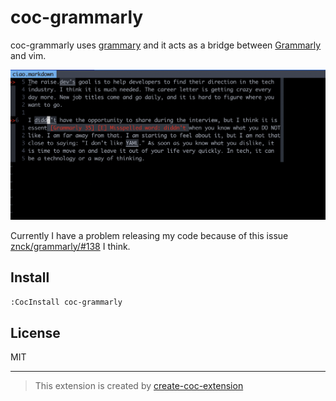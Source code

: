 # coc-grammarly

coc-grammarly uses [grammary](https://github.com/znck/grammarly) and
it acts as a bridge between [Grammarly](https://www.grammarly.com/) and vim.

![](./docs/getting-started.png)

Currently I have a problem releasing my code because of this issue
[znck/grammarly/#138](https://github.com/znck/grammarly/issues/138) I think.

## Install

`:CocInstall coc-grammarly`

## License

MIT

---

> This extension is created by [create-coc-extension](https://github.com/fannheyward/create-coc-extension)
